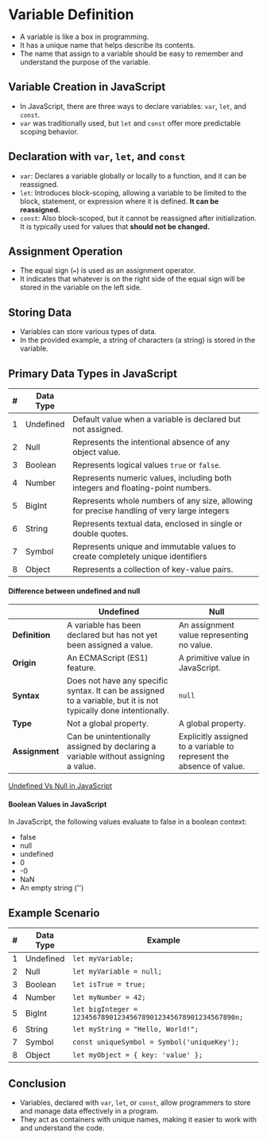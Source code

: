 # Variable Definition

- A variable is like a box in programming.
- It has a unique name that helps describe its contents.
- The name that assign to a variable should be easy to remember
and understand the purpose of the variable.

## Variable Creation in JavaScript

- In JavaScript, there are three ways to declare variables: `var`, `let`, and `const`.
- `var` was traditionally used,
but `let` and `const` offer more predictable scoping behavior.

## Declaration with `var`, `let`, and `const`

- `var`: Declares a variable
globally or locally to a function, and it can be reassigned.
- `let`: Introduces block-scoping, allowing a variable to be limited to the block,
statement, or expression where it is defined. **It can be reassigned.**
- `const`: Also block-scoped, but it cannot be reassigned after initialization.
It is typically used for values that **should not be changed.**

## Assignment Operation

- The equal sign (`=`) is used as an assignment operator.
- It indicates that whatever is on the right side of the equal sign will be
stored in the variable on the left side.

## Storing Data

- Variables can store various types of data.
- In the provided example, a string of characters (a string) is stored in the variable.

## Primary Data Types in JavaScript

| #    | Data Type   | |
| ---- | ----------- | ----------------------------------------------------- |
| 1    | Undefined   | Default value when a variable is declared but not assigned. |
| 2    | Null        | Represents the intentional absence of any object value. |
| 3    | Boolean     | Represents logical values `true` or `false`.           |
| 4    | Number      | Represents numeric values, including both integers and floating-point numbers. |
| 5    | BigInt      | Represents whole numbers of any size, allowing for precise handling of very large integers |
| 6    | String      | Represents textual data, enclosed in single or double quotes. |
| 7    | Symbol      | Represents unique and immutable values to create completely unique identifiers|
| 8    | Object      | Represents a collection of key-value pairs.            |

#### Difference between undefined and null

|                  | Undefined                                                | Null                               |
|------------------|----------------------------------------------------------|------------------------------------|
| **Definition**   | A variable has been declared but has not yet been assigned a value. | An assignment value representing no value. |
| **Origin**       | An ECMAScript (ES1) feature.                               | A primitive value in JavaScript.   |
| **Syntax**       | Does not have any specific syntax. It can be assigned to a variable, but it is not typically done intentionally. | `null`                             |
| **Type**         | Not a global property.                                    | A global property.                  |
| **Assignment**   | Can be unintentionally assigned by declaring a variable without assigning a value. | Explicitly assigned to a variable to represent the absence of value. |

[Undefined Vs Null in JavaScript](https://www.geeksforgeeks.org/undefined-vs-null-in-javascript/)

#### Boolean Values in JavaScript

In JavaScript, the following values evaluate to false in a boolean context:
- false
- null
- undefined
- 0
- -0
- NaN
- An empty string ('')

## Example Scenario

| #    | Data Type   | Example                                          |
| ---- | ----------- | ------------------------------------------------- |
| 1    | Undefined   | `let myVariable;`                                |
| 2    | Null        | `let myVariable = null;`                         |
| 3    | Boolean     | `let isTrue = true;`                             |
| 4    | Number      | `let myNumber = 42;`                             |
| 5    | BigInt      | `let bigInteger = 1234567890123456789012345678901234567890n;` |
| 6    | String      | `let myString = "Hello, World!";`               |
| 7    | Symbol      | `const uniqueSymbol = Symbol('uniqueKey');`     |
| 8    | Object      | `let myObject = { key: 'value' };`              |

## Conclusion

- Variables, declared with `var`, `let`, or `const`, allow programmers to store and manage data effectively in a program.
- They act as containers with unique names, making it easier to work with and understand the code.
